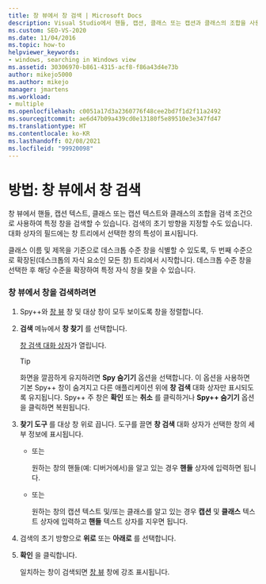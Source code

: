 ```yaml
---
title: 창 뷰에서 창 검색 | Microsoft Docs
description: Visual Studio에서 핸들, 캡션, 클래스 또는 캡션과 클래스의 조합을 사용하여 Spy++ 도구의 창 뷰에서 특정 창을 검색합니다.
ms.custom: SEO-VS-2020
ms.date: 11/04/2016
ms.topic: how-to
helpviewer_keywords:
- windows, searching in Windows view
ms.assetid: 30306970-b861-4315-acf8-f86a43d4e73b
author: mikejo5000
ms.author: mikejo
manager: jmartens
ms.workload:
- multiple
ms.openlocfilehash: c0051a17d3a2360776f48cee2bd7f1d2f11a2492
ms.sourcegitcommit: ae6d47b09a439cd0e13180f5e89510e3e347fd47
ms.translationtype: HT
ms.contentlocale: ko-KR
ms.lasthandoff: 02/08/2021
ms.locfileid: "99920098"
---
```

# <a name="how-to-search-for-a-window-in-windows-view"></a>방법: 창 뷰에서 창 검색
창 뷰에서 핸들, 캡션 텍스트, 클래스 또는 캡션 텍스트와 클래스의 조합을 검색 조건으로 사용하여 특정 창을 검색할 수 있습니다. 검색의 초기 방향을 지정할 수도 있습니다. 대화 상자의 필드에는 창 트리에서 선택한 창의 특성이 표시됩니다.

 클래스 이름 및 제목을 기준으로 데스크톱 수준 창을 식별할 수 있도록, 두 번째 수준으로 확장된(데스크톱의 자식 요소인 모든 창) 트리에서 시작합니다. 데스크톱 수준 창을 선택한 후 해당 수준을 확장하여 특정 자식 창을 찾을 수 있습니다.

### <a name="to-search-for-a-window-in-windows-view"></a>창 뷰에서 창을 검색하려면

1. Spy++와 [창 뷰](../debugger/windows-view.md) 창 및 대상 창이 모두 보이도록 창을 정렬합니다.

2. **검색** 메뉴에서 **창 찾기** 를 선택합니다.

    [창 검색 대화 상자](../debugger/window-search-dialog-box.md)가 열립니다.

   > [!TIP]
   > 화면을 깔끔하게 유지하려면 **Spy 숨기기** 옵션을 선택합니다. 이 옵션을 사용하면 기본 Spy++ 창이 숨겨지고 다른 애플리케이션 위에 **창 검색** 대화 상자만 표시되도록 유지됩니다. Spy++ 주 창은 **확인** 또는 **취소** 를 클릭하거나 **Spy++ 숨기기** 옵션을 클릭하면 복원됩니다.

3. **찾기 도구** 를 대상 창 위로 끕니다. 도구를 끌면 **창 검색** 대화 상자가 선택한 창의 세부 정보에 표시됩니다.

   - 또는

     원하는 창의 핸들(예: 디버거에서)을 알고 있는 경우 **핸들** 상자에 입력하면 됩니다.

   - 또는

     원하는 창의 캡션 텍스트 및/또는 클래스를 알고 있는 경우 **캡션** 및 **클래스** 텍스트 상자에 입력하고 **핸들** 텍스트 상자를 지우면 됩니다.

4. 검색의 초기 방향으로 **위로** 또는 **아래로** 를 선택합니다.

5. **확인** 을 클릭합니다.

    일치하는 창이 검색되면 [창 뷰](../debugger/windows-view.md) 창에 강조 표시됩니다.